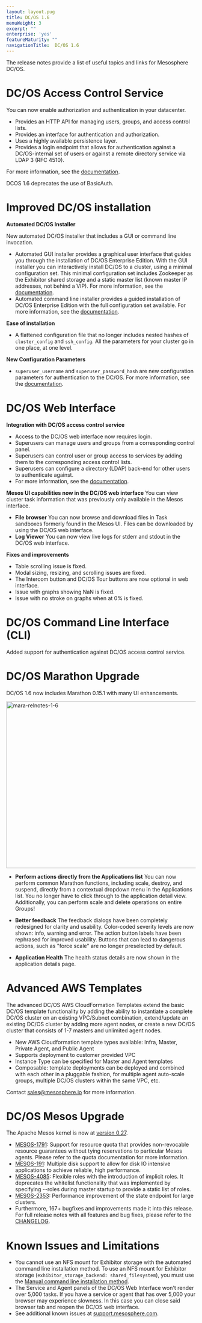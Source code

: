 ```yaml
---
layout: layout.pug
title: DC/OS 1.6
menuWeight: 3
excerpt: ""
enterprise: 'yes'
featureMaturity: ""
navigationTitle:  DC/OS 1.6
---
```









The release notes provide a list of useful topics and links for Mesosphere DC/OS.

# DC/OS Access Control Service

You can now enable authorization and authentication in your datacenter.

*   Provides an HTTP API for managing users, groups, and access control lists.
*   Provides an interface for authentication and authorization.
*   Uses a highly available persistence layer.
*   Provides a login endpoint that allows for authentication against a DC/OS-internal set of users or against a remote directory service via LDAP 3 (RFC 4510).

For more information, see the [documentation][1].

DCOS 1.6 deprecates the use of BasicAuth.

# <a name="dcos"></a>Improved DC/OS installation

**Automated DC/OS Installer**

New automated DC/OS installer that includes a GUI or command line invocation.

*   Automated GUI installer provides a graphical user interface that guides you through the installation of DC/OS Enterprise Edition. With the GUI installer you can interactively install DC/OS to a cluster, using a minimal configuration set. This minimal configuration set includes Zookeeper as the Exhibitor shared storage and a static master list (known master IP addresses, not behind a VIP). For more information, see the [documentation][2].
*   Automated command line installer provides a guided installation of DC/OS Enterprise Edition with the full configuration set available. For more information, see the [documentation][3].

**Ease of installation**

*   A flattened configuration file that no longer includes nested hashes of `cluster_config` and `ssh_config`. All the parameters for your cluster go in one place, at one level.

**New Configuration Parameters**

*   `superuser_username` and `superuser_password_hash` are new configuration parameters for authentication to the DC/OS. For more information, see the [documentation][4].

# DC/OS Web Interface

**Integration with DC/OS access control service**

*   Access to the DC/OS web interface now requires login.
*   Superusers can manage users and groups from a corresponding control panel.
*   Superusers can control user or group access to services by adding them to the corresponding access control lists.
*   Superusers can configure a directory (LDAP) back-end for other users to authenticate against.
*   For more information, see the [documentation][5].

**Mesos UI capabilities now in the DC/OS web interface** You can view cluster task information that was previously only available in the Mesos interface.

*   **File browser** You can now browse and download files in Task sandboxes formerly found in the Mesos UI. Files can be downloaded by using the DC/OS web interface.
*   **Log Viewer** You can now view live logs for stderr and stdout in the DC/OS web interface.

**Fixes and improvements**

*   Table scrolling issue is fixed.
*   Modal sizing, resizing, and scrolling issues are fixed.
*   The Intercom button and DC/OS Tour buttons are now optional in web interface.
*   Issue with graphs showing NaN is fixed.
*   Issue with no stroke on graphs when at 0% is fixed.

# DC/OS Command Line Interface (CLI)

Added support for authentication against DC/OS access control service.

# DC/OS Marathon Upgrade

DC/OS 1.6 now includes Marathon 0.15.1 with many UI enhancements.

<a href="/wp-content/uploads/2016/02/mara-relnotes-1-6.png" rel="attachment wp-att-3392"><img src="/wp-content/uploads/2016/02/mara-relnotes-1-6-800x443.png" alt="mara-relnotes-1-6" width="800" height="443" class="alignnone size-large wp-image-3392" /></a>

*   **Perform actions directly from the Applications list** You can now perform common Marathon functions, including scale, destroy, and suspend, directly from a contextual dropdown menu in the Applications list. You no longer have to click through to the application detail view. Additionally, you can perform scale and delete operations on entire Groups!

*   **Better feedback** The feedback dialogs have been completely redesigned for clarity and usability. Color-coded severity levels are now shown: info, warning and error. The action button labels have been rephrased for improved usability. Buttons that can lead to dangerous actions, such as "force scale" are no longer preselected by default.

*   **Application Health** The health status details are now shown in the application details page.

# Advanced AWS Templates

The advanced DC/OS AWS CloudFormation Templates extend the basic DC/OS template functionality by adding the ability to instantiate a complete DC/OS cluster on an existing VPC/Subnet combination, extend/update an existing DC/OS cluster by adding more agent nodes, or create a new DC/OS cluster that consists of 1-7 masters and unlimited agent nodes.

*   New AWS Cloudformation template types available: Infra, Master, Private Agent, and Public Agent
*   Supports deployment to customer provided VPC
*   Instance Type can be specified for Master and Agent templates
*   Composable: template deployments can be deployed and combined with each other in a pluggable fashion, for multiple agent auto-scale groups, multiple DC/OS clusters within the same VPC, etc.

Contact <a href="mailto:sales@mesosphere.io" target="_blank">sales@mesosphere.io</a> for more information.

# <a name="mesos"></a>DC/OS Mesos Upgrade

The Apache Mesos kernel is now at [version 0.27][6].

*   [MESOS-1791][7]: Support for resource quota that provides non-revocable resource guarantees without tying reservations to particular Mesos agents. Please refer to the quota documentation for more information. 
*   [MESOS-191][8]: Multiple disk support to allow for disk IO intensive applications to achieve reliable, high performance. 
*   [MESOS-4085][9]: Flexible roles with the introduction of implicit roles. It deprecates the whitelist functionality that was implemented by specifying --roles during master startup to provide a static list of roles. 
*   [MESOS-2353][10]: Performance improvement of the state endpoint for large clusters. 
*   Furthermore, 167+ bugfixes and improvements made it into this release. For full release notes with all features and bug fixes, please refer to the [CHANGELOG][11].

# <a name="known-issues"></a>Known Issues and Limitations

*   You cannot use an NFS mount for Exhibitor storage with the automated command line installation method. To use an NFS mount for Exhibitor storage (`exhibitor_storage_backend: shared_filesystem`), you must use the [Manual command line installation method][12].
*   The Service and Agent panels of the DC/OS Web Interface won't render over 5,000 tasks. If you have a service or agent that has over 5,000 your browser may experience slowness. In this case you can close said browser tab and reopen the DC/OS web interface.
*   See additional known issues at <a href="https://support.mesosphere.com" target="_blank">support.mesosphere.com</a>.

 [1]: /docs/1.7/administration/id-and-access-mgt/
 [2]: /docs/1.7/administration/installing/custom/gui/
 [3]: /docs/1.7/administration/installing/custom/cli/
 [4]: /docs/1.7/administration/installing/custom/cli/#scrollNav-4
 [5]: /docs/1.7/administration/id-and-access-mgt/managing-users-and-groups/
 [6]: http://mesos.apache.org/blog/mesos-0-27-0-released/
 [7]: https://issues.apache.org/jira/browse/MESOS-1791
 [8]: https://issues.apache.org/jira/browse/MESOS-191
 [9]: https://issues.apache.org/jira/browse/MESOS-4085
 [10]: https://issues.apache.org/jira/browse/MESOS-2353
 [11]: https://git-wip-us.apache.org/repos/asf?p=mesos.git;a=blob_plain;f=CHANGELOG;hb=0.27.0
 [12]: /docs/1.7/administration/installing/custom/advanced/